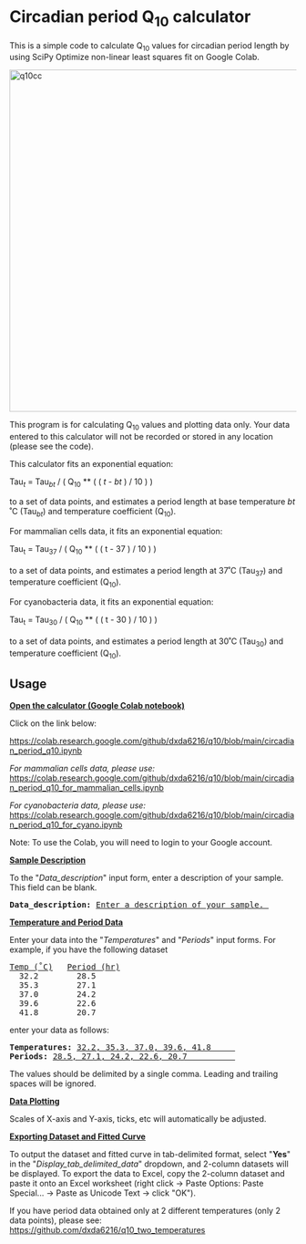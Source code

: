 # Circadian period Q<sub>10</sub> calculator
This is a simple code to calculate Q<sub>10</sub> values for circadian period length by using SciPy Optimize non-linear least squares fit on Google Colab.<br />

<img width="600" alt="q10cc" src="https://user-images.githubusercontent.com/101025597/198096722-32e2ed4d-0d1b-4898-9195-45f3f981be83.png"><br />

This program is for calculating Q<sub>10</sub> values and plotting data only. Your data entered to this calculator will not be recorded or stored in any location (please see the code).

This calculator fits an exponential equation:

Tau<sub>*t*</sub> = Tau<sub>*bt*</sub> / ( Q<sub>10</sub> ** ( ( *t* - *bt* ) / 10 ) )<br />

to a set of data points, and estimates a period length at base temperature *bt* ˚C (Tau<sub>*bt*</sub>) and temperature coefficient (Q<sub>10</sub>).

For mammalian cells data, it fits an exponential equation:

Tau<sub>t</sub> = Tau<sub>37</sub> / ( Q<sub>10</sub> ** ( ( t - 37 ) / 10 ) )<br />
<br />
to a set of data points, and estimates a period length at 37˚C (Tau<sub>37</sub>) and temperature coefficient (Q<sub>10</sub>).

For cyanobacteria data, it fits an exponential equation:

Tau<sub>t</sub> = Tau<sub>30</sub> / ( Q<sub>10</sub> ** ( ( t - 30 ) / 10 ) )<br />
<br />
to a set of data points, and estimates a period length at 30˚C (Tau<sub>30</sub>) and temperature coefficient (Q<sub>10</sub>).

## Usage

<b><ins>Open the calculator (Google Colab notebook)</ins></b>

Click on the link below:<br/>

https://colab.research.google.com/github/dxda6216/q10/blob/main/circadian_period_q10.ipynb<br/>

*For mammalian cells data, please use:*<br/>
https://colab.research.google.com/github/dxda6216/q10/blob/main/circadian_period_q10_for_mammalian_cells.ipynb<br/>

*For cyanobacteria data, please use:*<br/>
https://colab.research.google.com/github/dxda6216/q10/blob/main/circadian_period_q10_for_cyano.ipynb<br/>

Note: To use the Colab, you will need to login to your Google account.

<b><ins>Sample Description</ins></b>

To the "<i>Data_description</i>" input form, enter a description of your sample. This field can be blank.

<pre><b>Data_description:</b> <ins>Enter a description of your sample. </ins></pre>

<b><ins>Temperature and Period Data</ins></b>

Enter your data into the "<i>Temperatures</i>" and "<i>Periods</i>" input forms.
For example, if you have the following dataset

<pre><ins>Temp (˚C)</ins>   <ins>Period (hr)</ins>
  32.2        28.5
  35.3        27.1
  37.0        24.2
  39.6        22.6
  41.8        20.7</pre>
enter your data as follows:
<pre><b>Temperatures:</b> <ins>32.2, 35.3, 37.0, 39.6, 41.8     </ins>
<b>Periods:</b> <ins>28.5, 27.1, 24.2, 22.6, 20.7          </ins></pre>
The values should be delimited by a single comma. Leading and trailing spaces will be ignored.

<b><ins>Data Plotting</ins></b>

Scales of X-axis and Y-axis, ticks, etc will automatically be adjusted.

<b><ins>Exporting Dataset and Fitted Curve</ins></b>

To output the dataset and fitted curve in tab-delimited format, select "<b>Yes</b>" in the "<i>Display_tab_delimited_data</i>" dropdown, and 2-column datasets will be displayed. To export the data to Excel, copy the 2-column dataset and paste it onto an Excel worksheet (right click -> Paste Options: Paste Special... -> Paste as Unicode Text -> click "OK").

If you have period data obtained only at 2 different temperatures (only 2 data points), please see:
https://github.com/dxda6216/q10_two_temperatures

